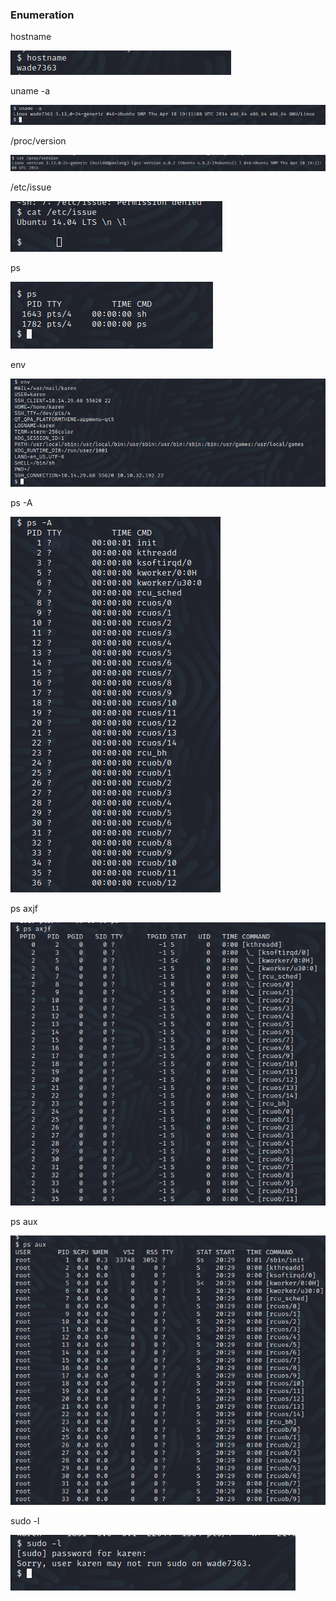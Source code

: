 ### Enumeration


hostname

![](../img/Pasted%20image%2020220912083702.png)

uname -a

![](../img/Pasted%20image%2020220912083730.png)

/proc/version

![](../img/Pasted%20image%2020220912083847.png)

/etc/issue

![](../img/Pasted%20image%2020220912083923.png)

ps

![](../img/Pasted%20image%2020220912084841.png)

env

![](../img/Pasted%20image%2020220912090134.png)

ps -A

![](../img/Pasted%20image%2020220912090346.png)

ps axjf

![](../img/Pasted%20image%2020220912090429.png)

ps aux

![](../img/Pasted%20image%2020220912090528.png)

sudo -l

![](../img/Pasted%20image%2020220912090612.png)

